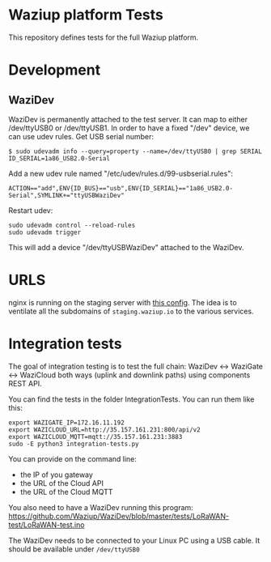 Waziup platform Tests
=====================

This repository defines tests for the full Waziup platform.


Development
===========


WaziDev
-------

WaziDev is permanently attached to the test server.
It can map to either /dev/ttyUSB0 or /dev/ttyUSB1.
In order to have a fixed "/dev" device, we can use udev rules.
Get USB serial number:

```
$ sudo udevadm info --query=property --name=/dev/ttyUSB0 | grep SERIAL
ID_SERIAL=1a86_USB2.0-Serial
```

Add a new udev rule named "/etc/udev/rules.d/99-usbserial.rules":
```
ACTION=="add",ENV{ID_BUS}=="usb",ENV{ID_SERIAL}=="1a86_USB2.0-Serial",SYMLINK+="ttyUSBWaziDev"
```
Restart udev:
```
sudo udevadm control --reload-rules
sudo udevadm trigger
```

This will add a device "/dev/ttyUSBWaziDev" attached to the WaziDev.


URLS
=====

nginx is running on the staging server with [this config](Staging/nginx-config).
The idea is to ventilate all the subdomains of `staging.waziup.io` to the various services.


Integration tests
=================

The goal of integration testing is to test the full chain:
WaziDev <-> WaziGate <-> WaziCloud
both ways (uplink and downlink paths) using components REST API.

You can find the tests in the folder IntegrationTests.
You can run them like this:

```
export WAZIGATE_IP=172.16.11.192 
export WAZICLOUD_URL=http://35.157.161.231:800/api/v2 
export WAZICLOUD_MQTT=mqtt://35.157.161.231:3883 
sudo -E python3 integration-tests.py
```

You can provide on the command line:
- the IP of you gateway
- the URL of the Cloud API
- the URL of the Cloud MQTT

You also need to have a WaziDev running this program:
https://github.com/Waziup/WaziDev/blob/master/tests/LoRaWAN-test/LoRaWAN-test.ino

The WaziDev needs to be connected to your Linux PC using a USB cable. It should be available under `/dev/ttyUSB0`

